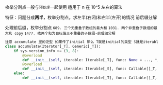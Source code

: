 枚举分割点一般与`预处理`一起使用
适用于 n 在 10^5 左右的算法

特征：问题分成**两半**，枚举分割点，求左半(右闭)和右半(左开)的情况
前后缀分解

处理前后缀，枚举分割点
`689. 三个无重叠子数组的最大和`
`1031. 两个非重叠子数组的最大和 copy`
`1477. 找两个和为目标值且不重叠的子数组-前后缀分解`

```Python
注意 accumulate 里的泛型 如果传了initial 那么 T就是initial的类型 S就是iterable的类型 (类似reduce)
class accumulate(Iterator[_T], Generic[_T]):
    if sys.version_info >= (3, 8):
        @overload
        def __init__(self, iterable: Iterable[_T], func: None = ..., *, initial: _T | None = ...) -> None: ...
        @overload
        def __init__(self, iterable: Iterable[_S], func: Callable[[_T, _S], _T], *, initial: _T | None = ...) -> None: ...
    else:
        def __init__(self, iterable: Iterable[_T], func: Callable[[_T, _T], _T] | None = ...) -> None: ...


```
